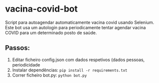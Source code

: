 # vacina-covid-bot
Script para autoagendar automaticamente vacina covid usando Selenium. Este bot usa um autologin para periodicamente tentar agendar vacina COVID para um determinado posto de saúde.

## Passos:

1. Editar ficheiro config.json com dados respetivos (dados pessoas, periodicidade
2. Instalar dependências: ``` pip install -r requirements.txt ```
3. Correr ficheiro bot.py: ``` python bot.py ```
